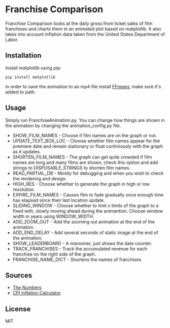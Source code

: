 # Franchise Comparison

Franchise Comparison looks at the daily gross from ticket sales of film franchises and charts them in an animated plot based on matplotlib. It also takes into account inflation data taken from the United States Department of Labor.


## Installation

Install matplotlib using pip:

```
pip install matplotlib
```

In order to save the animation to an mp4 file install [FFmpeg](https://github.com/adaptlearning/adapt_authoring/wiki/Installing-FFmpeg), make sure it's added to path.


## Usage
Simply run FranchiseAnimation.py.
You can change how things are shown in the animation by changing the animation_config.py file.
* SHOW_FILM_NAMES - Choose if film names are on the graph or not.
* UPDATE_TEXT_BOX_LOC - Choose whether film names appear for the premiere date and remain stationary or float continiously with the graph as it updates.
* SHORTEN_FILM_NAMES - The graph can get quite crowded if film names are long and many films are shown, check this option and add strings to DISPOSABLE_STRINGS to shorten film names.
* READ_PARTIAL_DB - Mostly for debugging and when you wish to check the rendering and design.
* HIGH_RES - Choose whether to generate the graph in high or low resolution.
* EXPIRE_FILM_NAMES - Causes film to fade gradually once enough time has elapsed since their last location update.
* SLIDING_WINDOW - Choose whether to limit x limits of the graph to a fixed with, slowly moving ahead during the animantion. Choose window width in years using WINDOW_WIDTH.
* ADD_ZOOM_OUT - Add the zooming out animation at the end of the animation.
* ADD_END_DELAY - Add several seconds of static image at the end of the animation.
* SHOW_LEADERBOARD - A misnomer, just shows the date counter.
* TRACK_FRANCHISES - Track the accumulated revenue for each franchise on the right side of the graph.
* FRANCHISE_NAME_DICT - Shortens the names of franchises



## Sources

  - [The Numbers](https://www.the-numbers.com/)
  - [CPI Inflation Calculator](https://data.bls.gov/cgi-bin/cpicalc.pl)


License
----

MIT